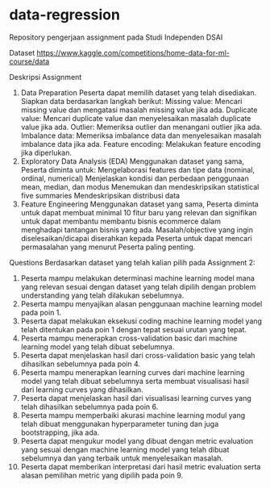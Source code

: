 # data-regression
Repository pengerjaan assignment pada Studi Independen DSAI

Dataset
https://www.kaggle.com/competitions/home-data-for-ml-course/data

Deskripsi Assignment

1. Data Preparation
Peserta dapat memilih dataset yang telah disediakan. Siapkan data berdasarkan langkah berikut:
Missing value: Mencari missing value dan mengatasi masalah missing value jika ada.
Duplicate value: Mencari duplicate value dan menyelesaikan masalah duplicate value jika ada.
Outlier: Memeriksa outlier dan menangani outlier jika ada.
Imbalance data: Memeriksa imbalance data dan menyelesaikan masalah imbalance data jika ada.
Feature encoding: Melakukan feature encoding jika diperlukan.
2. Exploratory Data Analysis (EDA)
Menggunakan dataset yang sama, Peserta diminta untuk:
Mengelaborasi features dan tipe data (nominal, ordinal, numerical)
Menjelaskan kondisi dan perbedaan penggunaan mean, median, dan modus
Menemukan dan mendeskripsikan statistical five summaries
Mendeskripsikan distribusi data
3. Feature Engineering
Menggunakan dataset yang sama, Peserta diminta untuk dapat membuat minimal 10 fitur baru yang relevan dan signifikan untuk dapat membantu membantu bisnis ecommerce dalam menghadapi tantangan bisnis yang ada.
Masalah/objective yang ingin diselesaikan/dicapai diserahkan kepada Peserta untuk dapat mencari permasalahan yang menurut Peserta paling penting.

Questions
Berdasarkan dataset yang telah kalian pilih pada Assignment 2:
1. Peserta mampu melakukan determinasi machine learning model mana yang relevan sesuai dengan dataset yang telah dipilih dengan problem understanding yang telah dilakukan sebelumnya.
2. Peserta mampu menyajikan alasan penggunaan machine learning model pada poin 1.
3. Peserta dapat melakukan eksekusi coding machine learning model yang telah ditentukan pada poin 1 dengan tepat sesuai urutan yang tepat.
4. Peserta mampu menerapkan cross-validation basic dari machine learning model yang telah dibuat sebelumnya.
5. Peserta dapat menjelaskan hasil dari cross-validation basic yang telah dihasilkan sebelumnya pada poin 4.
6. Peserta mampu menerapkan learning curves dari machine learning model yang telah dibuat sebelumnya serta membuat visualisasi hasil dari learning curves yang dihasilkan.
7. Peserta dapat menjelaskan hasil dari visualisasi learning curves yang telah dihasilkan sebelumnya pada poin 6.
8. Peserta mampu memperbaiki akurasi machine learning modul yang telah dibuat menggunakan hyperparameter tuning dan juga bootstrapping, jika ada.
9. Peserta dapat mengukur model yang dibuat dengan metric evaluation yang sesuai dengan machine learning model yang telah dibuat sebelumnya dan yang terbaik untuk menyelesaikan masalah.
10. Peserta dapat memberikan interpretasi dari hasil metric evaluation serta alasan pemilihan metric yang dipilih pada poin 9.
